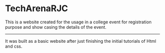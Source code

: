 # TechArenaRJC

This is a website created for the usage in a college event for registration purpose and show casing the details of the event.

--------------------------------------------------------------------------------------
It was built as a basic website after just finishing the initial tutorials of Html and css.
